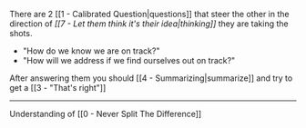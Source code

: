 There are 2 [[1 - Calibrated Question|questions]] that steer the other in the direction of _[[7 - Let them think it's their idea|thinking]]_ they are taking the shots.

- "How do we know we are on track?"
- "How will we address if we find ourselves out on track?"

After answering them you should [[4 - Summarizing|summarize]] and try to get a [[3 - "That's right"]]

---

Understanding of [[0 - Never Split The Difference]]
